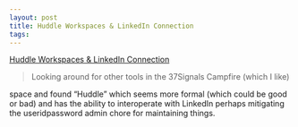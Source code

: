 ```yaml
---
layout: post
title: Huddle Workspaces & LinkedIn Connection
tags: 
---
```

[Huddle Workspaces & LinkedIn Connection][1]

><p>Looking around for other tools in the 37Signals Campfire (which I like)
space and found &#8220;Huddle&#8221; which seems more formal (which could be
good or bad) and has the ability to interoperate with LinkedIn perhaps
mitigating the useridpassword admin chore for maintaining things.

[1]: http://www.huddle.net/about/linkedin?=nav


